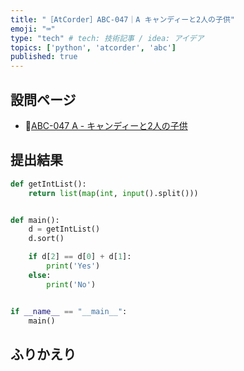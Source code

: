 ```yaml
---
title: "［AtCorder］ABC-047｜A キャンディーと2人の子供"
emoji: "⌨️"
type: "tech" # tech: 技術記事 / idea: アイデア
topics: ['python', 'atcorder', 'abc']
published: true
---
```


## 設問ページ

- 🔗[ABC-047 A - キャンディーと2人の子供](https://atcoder.jp/contests/abc047/tasks/abc047_a)

## 提出結果

```python
def getIntList():
    return list(map(int, input().split()))


def main():
    d = getIntList()
    d.sort()

    if d[2] == d[0] + d[1]:
        print('Yes')
    else:
        print('No')


if __name__ == "__main__":
    main()
```

## ふりかえり
